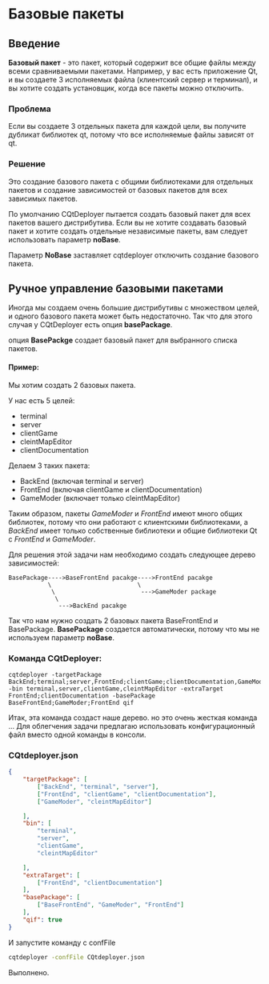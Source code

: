 # Базовые пакеты

## Введение

**Базовый пакет** - это пакет, который содержит все общие файлы между всеми сравниваемыми пакетами.
Например, у вас есть приложение Qt, и вы создаете 3 исполняемых файла (клиентский сервер и терминал), и вы хотите создать установщик, когда все пакеты можно отключить.

### Проблема

Если вы создаете 3 отдельных пакета для каждой цели, вы получите дубликат библиотек qt, потому что все исполняемые файлы зависят от qt.

### Решение

Это создание базового пакета с общими библиотеками для отдельных пакетов и создание зависимостей от базовых пакетов для всех зависимых пакетов.

По умолчанию CQtDeployer пытается создать базовый пакет для всех пакетов вашего дистрибутива. Если вы не хотите создавать базовый пакет и хотите создать отдельные независимые пакеты, вам следует использовать параметр **noBase**.

Параметр **NoBase** заставляет cqtdeployer отключить создание базового пакета.

## Ручное управление базовыми пакетами

Иногда мы создаем очень большие дистрибутивы с множеством целей, и одного базового пакета может быть недостаточно. Так что для этого случая у CQtDeployer есть опция **basePackage**.

опция **BasePackge** создает базовый пакет для выбранного списка пакетов.

#### Пример:

Мы хотим создать 2 базовых пакета.

У нас есть 5 целей:
* terminal
* server
* clientGame
* cleintMapEditor
* clientDocumentation

Делаем 3 таких пакета:
* BackEnd (включая terminal и server)
* FrontEnd (включая clientGame и clientDocumentation)
* GameModer (включает только cleintMapEditor)

Таким образом, пакеты *GameModer* и *FrontEnd* имеют много общих библиотек, потому что они работают с клиентскими библиотеками, а *BackEnd* имеет только собственные библиотеки и общие библиотеки Qt с *FrontEnd* и *GameModer*.

Для решения этой задачи нам необходимо создать следующее дерево зависимостей:

```
BasePackage---->BaseFrontEnd pacakge---->FrontEnd pacakge
           \                        \
            \                        --->GameModer package
             \
              --->BackEnd pacakge
```

Так что нам нужно создать 2 базовых пакета BaseFrontEnd и BasePackage.
**BasePackage** создается автоматически, потому что мы не используем параметр **noBase**.

### Команда CQtDeployer:

```
cqtdeployer -targetPackage BackEnd;terminal;server,FrontEnd;clientGame;clientDocumentation,GameModer;cleintMapEditor -bin terminal,server,clientGame,cleintMapEditor -extraTarget FrontEnd;clientDocumentation -basePackage BaseFrontEnd;GameModer;FrontEnd qif
```

Итак, эта команда создаст наше дерево. но это очень жесткая команда ...
Для облегчения задачи предлагаю использовать конфигурационный файл вместо одной команды в консоли.

### CQtdeployer.json
```json
{
    "targetPackage": [
        ["BackEnd", "terminal", "server"],
        ["FrontEnd", "clientGame", "clientDocumentation"],
        ["GameModer", "cleintMapEditor"]

    ],
    "bin": [
        "terminal",
        "server",
        "clientGame",
        "cleintMapEditor"

    ],
    "extraTarget": [
        ["FrontEnd", "clientDocumentation"]
    ],
    "basePackage": [
        ["BaseFrontEnd", "GameModer", "FrontEnd"]
    ],
    "qif": true
}
```

И запустите команду с confFile

``` bash
cqtdeployer -confFile CQtdeployer.json
```

Выполнено. 